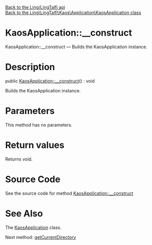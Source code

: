 [Back to the Ling/LingTalfi api](https://github.com/lingtalfi/LingTalfi/blob/master/doc/api/Ling/LingTalfi.md)<br>
[Back to the Ling\LingTalfi\Kaos\Application\KaosApplication class](https://github.com/lingtalfi/LingTalfi/blob/master/doc/api/Ling/LingTalfi/Kaos/Application/KaosApplication.md)


KaosApplication::__construct
================



KaosApplication::__construct — Builds the KaosApplication instance.




Description
================


public [KaosApplication::__construct](https://github.com/lingtalfi/LingTalfi/blob/master/doc/api/Ling/LingTalfi/Kaos/Application/KaosApplication/__construct.md)() : void




Builds the KaosApplication instance.




Parameters
================

This method has no parameters.


Return values
================

Returns void.








Source Code
===========
See the source code for method [KaosApplication::__construct](https://github.com/lingtalfi/LingTalfi/blob/master/Kaos/Application/KaosApplication.php#L38-L51)


See Also
================

The [KaosApplication](https://github.com/lingtalfi/LingTalfi/blob/master/doc/api/Ling/LingTalfi/Kaos/Application/KaosApplication.md) class.

Next method: [getCurrentDirectory](https://github.com/lingtalfi/LingTalfi/blob/master/doc/api/Ling/LingTalfi/Kaos/Application/KaosApplication/getCurrentDirectory.md)<br>

